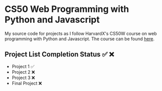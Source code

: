 # CS50 Web Programming with Python and Javascript

My source code for projects as I follow HarvardX's CS50W course on web programming with Python and Javascript. The course can be found [here](https://courses.edx.org/courses/course-v1:HarvardX+CS50W+Web/course/).

## Project List Completion Status :white_check_mark: :x:
* Project 1 :white_check_mark:
* Project 2 :x:
* Project 3 :x:
* Final Project :x: